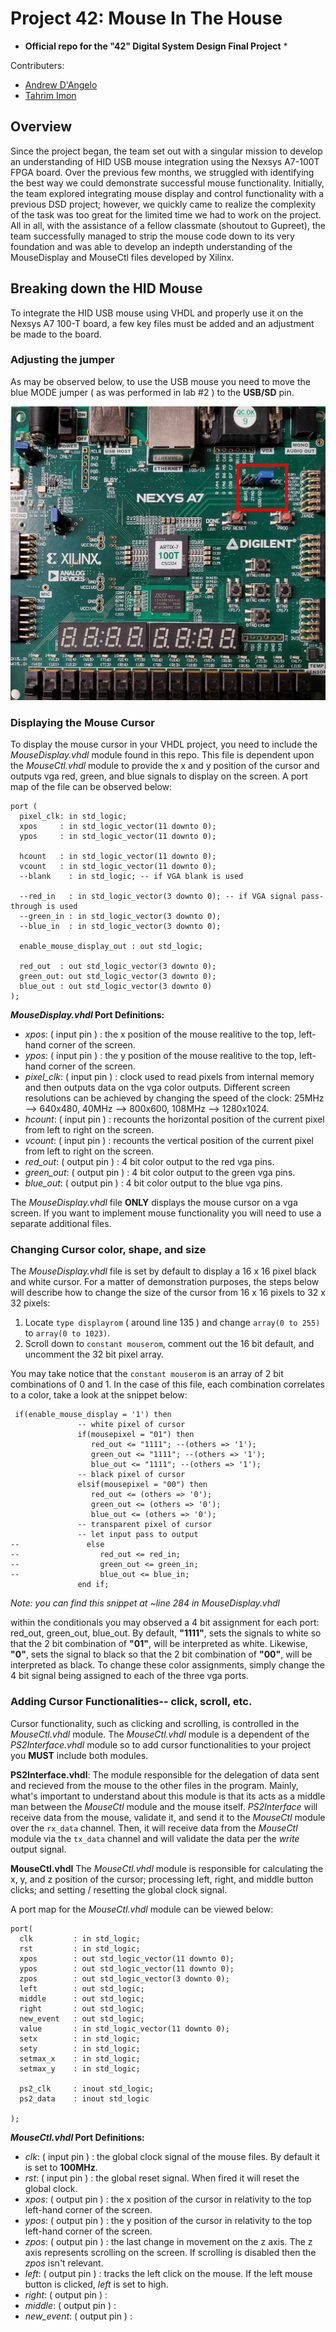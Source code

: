 # Project 42: Mouse In The House

* __Official repo for the "42" Digital System Design Final Project__ *

Contributers:
* [Andrew D'Angelo](https://sites.google.com/d/1RBr_eKZI24EjTWzsZB4v3GX3XFpaC1NY/p/18CrMngnyxBPsVCTbK__N-a7D6eivdq0i/edit)
* [Tahrim Imon](https://sites.google.com/stevens.edu/tahrim-imon-mobius-propage?pli=1&authuser=2)



## Overview

Since the project began, the team set out with a singular mission to develop an understanding of HID USB mouse integration using the Nexsys A7-100T FPGA board. Over the previous few months, we struggled with identifying the best way we could demonstrate successful mouse functionality. Initially, the team explored integrating mouse display and control functionality with a previous DSD project; however, we quickly came to realize the complexity of the task was too great for the limited time we had to work on the project. All in all, with the assistance of a fellow classmate (shoutout to Gupreet), the team successfully managed to strip the mouse code down to its very foundation and was able to develop an indepth understanding of the MouseDisplay and MouseCtl files developed by Xilinx.  

## Breaking down the HID Mouse

To integrate the HID USB mouse using VHDL and properly use it on the Nexsys A7 100-T board, a few key files must be added and an adjustment be made to the board. 

### Adjusting the jumper
As may be observed below, to use the USB mouse you need to move the blue MODE jumper ( as was performed in lab #2 ) to the __USB/SD__ pin.

![FPGA board image](/fpga_mode_image.jpg)
 
 
 ### Displaying the Mouse Cursor
 
 To display the mouse cursor in your VHDL project, you need to include the _MouseDisplay.vhdl_ module found in this repo. This file is dependent upon the _MouseCtl.vhdl_ module to provide the x and y position of the cursor and outputs vga red, green, and blue signals to display on the screen. A port map of the file can be observed below:
 
 ```
 port (
   pixel_clk: in std_logic;
   xpos     : in std_logic_vector(11 downto 0);
   ypos     : in std_logic_vector(11 downto 0);

   hcount   : in std_logic_vector(11 downto 0);
   vcount   : in std_logic_vector(11 downto 0);
   --blank    : in std_logic; -- if VGA blank is used

   --red_in   : in std_logic_vector(3 downto 0); -- if VGA signal pass-through is used
   --green_in : in std_logic_vector(3 downto 0);
   --blue_in  : in std_logic_vector(3 downto 0);
   
   enable_mouse_display_out : out std_logic;

   red_out  : out std_logic_vector(3 downto 0);
   green_out: out std_logic_vector(3 downto 0);
   blue_out : out std_logic_vector(3 downto 0)
);
 ```
 
 ___MouseDisplay.vhdl_ Port Definitions:__
 * _xpos_: ( input pin ) : the x position of the mouse realitive to the top, left-hand corner of the screen.
 * _ypos_: ( input pin ) : the y position of the mouse realitive to the top, left-hand corner of the screen.
 * *pixel_clk*: ( input pin ) : clock used to read pixels from internal memory and then outputs data on the vga color outputs. Different screen resolutions can be achieved by changing the speed of the clock: 25MHz --> 640x480, 40MHz --> 800x600, 108MHz --> 1280x1024.
 * _hcount_: ( input pin ) : recounts the horizontal position of the current pixel from left to right on the screen.
 * _vcount_: ( input pin ) : recounts the vertical position of the current pixel from left to right on the screen.
 * *red_out*: ( output pin ) : 4 bit color output to the red vga pins.
 * *green_out*: ( output pin ) : 4 bit color output to the green vga pins.
 * *blue_out*: ( output pin ) : 4 bit color output to the blue vga pins.
 
 The _MouseDisplay.vhdl_ file __ONLY__ displays the mouse cursor on a vga screen. If you want to implement mouse functionality you will need to use a separate additional files.
 
 ### Changing Cursor color, shape, and size
 
 The _MouseDisplay.vhdl_ file is set by default to display a 16 x 16 pixel black and white cursor. For a matter of demonstration purposes, the steps below will describe how to change the size of the cursor from 16 x 16 pixels to 32 x 32 pixels:
1. Locate `type displayrom` ( around line 135 ) and change `array(0 to 255)` to `array(0 to 1023)`.
2. Scroll down to `constant mouserom`, comment out the 16 bit default, and uncomment the 32 bit pixel array.

You may take notice that the `constant mouserom` is an array of 2 bit combinations of 0 and 1. In the case of this file, each combination correlates to a color, take a look at the snippet below:

```
 if(enable_mouse_display = '1') then
               -- white pixel of cursor
               if(mousepixel = "01") then
                  red_out <= "1111"; --(others => '1');
                  green_out <= "1111"; --(others => '1');
                  blue_out <= "1111"; --(others => '1');
               -- black pixel of cursor
               elsif(mousepixel = "00") then
                  red_out <= (others => '0');
                  green_out <= (others => '0');
                  blue_out <= (others => '0');
               -- transparent pixel of cursor
               -- let input pass to output
--               else
--                  red_out <= red_in;
--                  green_out <= green_in;
--                  blue_out <= blue_in;
               end if;
```
_Note: you can find this snippet at ~line 284 in MouseDisplay.vhdl_


within the conditionals you may observed a 4 bit assignment for each port: red_out, green_out, blue_out. By default, __"1111"__, sets the signals to white so that the 2 bit combination of __"01"__, will be interpreted as white. Likewise, __"0"__, sets the signal to black so that the 2 bit combination of __"00"__, will be interpreted as black. To change these color assignments, simply change the 4 bit signal being assigned to each of the three vga ports.

 
 ### Adding Cursor Functionalities-- click, scroll, etc.
 
 Cursor functionality, such as clicking and scrolling, is controlled in the _MouseCtl.vhdl_ module. The _MouseCtl.vhdl_ module is a dependent of the _PS2Interface.vhdl_ module so to add cursor functionalities to your project you __MUST__ include both modules.
 
 __PS2Interface.vhdl__: 
 The module responsible for the delegation of data sent and recieved from the mouse to the other files in the program. Mainly, what's important to understand about this module is that its acts as a middle man between the _MouseCtl_ module and the mouse itself. _PS2Interface_ will receive data from the mouse, validate it, and send it to the _MouseCtl_ module over the `rx_data` channel. Then, it will receive data from the _MouseCtl_ module via the `tx_data` channel and will validate the data per the _write_ output signal.
 
 __MouseCtl.vhdl__
 The _MouseCtl.vhdl_ module is responsible for calculating the x, y, and z position of the cursor; processing left, right, and middle button clicks; and setting / resetting the global clock signal.
 
 A port map for the _MouseCtl.vhdl_ module can be viewed below:
 
 ```
 port(
   clk         : in std_logic;
   rst         : in std_logic;
   xpos        : out std_logic_vector(11 downto 0);
   ypos        : out std_logic_vector(11 downto 0);
   zpos        : out std_logic_vector(3 downto 0);
   left        : out std_logic;
   middle      : out std_logic;
   right       : out std_logic;
   new_event   : out std_logic;
   value       : in std_logic_vector(11 downto 0);
   setx        : in std_logic;
   sety        : in std_logic;
   setmax_x    : in std_logic;
   setmax_y    : in std_logic;
   
   ps2_clk     : inout std_logic;
   ps2_data    : inout std_logic
   
);
 ```
 
 ___MouseCtl.vhdl_ Port Definitions:__
 * _clk_: ( input pin ) : the global clock signal of the mouse files. By default it is set to __100MHz__.
 * _rst_: ( input pin ) : the global reset signal. When fired it will reset the global clock.
 * _xpos_: ( output pin ) : the x position of the cursor in relativity to the top left-hand corner of the screen.
 * _ypos_: ( output pin ) : the y position of the cursor in relativity to the top left-hand corner of the screen.
 * _zpos_: ( output pin ) : the last change in movement on the z axis. The z axis represents scrolling on the screen. If scrolling is disabled then the _zpos_ isn't relevant.
 * _left_: ( output pin ) : tracks the left click on the mouse. If the left mouse button is clicked, _left_ is set to high.
 * _right_: ( output pin ) :
 * _middle_: ( output pin ) :
 * _new_event_: ( output pin ) :
 
